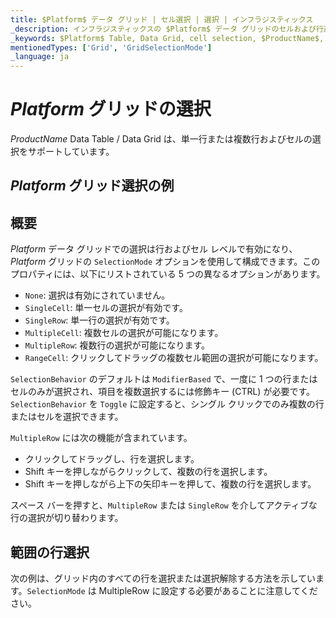 ```yaml
---
title: $Platform$ データ グリッド | セル選択 | 選択 | インフラジスティックス
_description: インフラジスティックスの $Platform$ データ グリッドのセルおよび行選択を使用して、テーブルの領域を強調表示します。$ProductName$ テーブルの単一行選択または複数行選択を設定する方法について説明します。
_keywords: $Platform$ Table, Data Grid, cell selection, $ProductName$, Infragistics, $Platform$ テーブル, データ グリッド, セル選択, インフラジスティックス
mentionedTypes: ['Grid', 'GridSelectionMode']
_language: ja
---
```


# $Platform$ グリッドの選択

$ProductName$ Data Table / Data Grid は、単一行または複数行およびセルの選択をサポートしています。

## $Platform$ グリッド選択の例


<code-view style="height: 600px"
           data-demos-base-url="{environment:demosBaseUrl}"
           iframe-src="{environment:demosBaseUrl}/grids/data-grid-cell-selection"
           alt="$Platform$ グリッド選択の例"
           github-src="grids/data-grid/cell-selection">
</code-view>

<div class="divider--half"></div>

## 概要

$Platform$ データ グリッドでの選択は行およびセル レベルで有効になり、$Platform$ グリッドの `SelectionMode` オプションを使用して構成できます。このプロパティには、以下にリストされている 5 つの異なるオプションがあります。

- `None`: 選択は有効にされていません。
- `SingleCell`: 単一セルの選択が有効です。
- `SingleRow`: 単一行の選択が有効です。
- `MultipleCell`: 複数セルの選択が可能になります。
- `MultipleRow`: 複数行の選択が可能になります。
- `RangeCell`: クリックしてドラッグの複数セル範囲の選択が可能になります。

`SelectionBehavior` のデフォルトは `ModifierBased` で、一度に 1 つの行またはセルのみが選択され、項目を複数選択するには修飾キー (CTRL) が必要です。`SelectionBehavior` を `Toggle` に設定すると、シングル クリックでのみ複数の行またはセルを選択できます。

`MultipleRow` には次の機能が含まれています。
- クリックしてドラッグし、行を選択します。
- Shift キーを押しながらクリックして、複数の行を選択します。
- Shift キーを押しながら上下の矢印キーを押して、複数の行を選択します。

スペース バーを押すと、`MultipleRow` または `SingleRow` を介してアクティブな行の選択が切り替わります。

## 範囲の行選択

次の例は、グリッド内のすべての行を選択または選択解除する方法を示しています。`SelectionMode` は MultipleRow に設定する必要があることに注意してください。

<code-view style="height: 600px"
           data-demos-base-url="{environment:demosBaseUrl}"
           iframe-src="{environment:demosBaseUrl}/grids/data-grid-row-selection"
           alt="$Platform$ グリッド選択の例"
           github-src="grids/data-grid/row-selection">
</code-view>

<div class="divider--half"></div>
